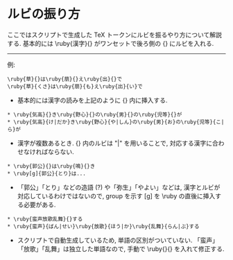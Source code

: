 # ルビの振り方

ここではスクリプトで生成した TeX トークンにルビを振るやり方について解説する. 
基本的には \ruby{漢字}{} がワンセットで後ろ側の {} にルビを入れる. 

-----
例: 

```TeX
\ruby{草}{}は\ruby{萠}{}え\ruby{出}{}で
\ruby{草}{くさ}は\ruby{萠}{も}え\ruby{出}{い}で
```
* 基本的には漢字の読みを上記のように {} 内に挿入する. 

```TeX
* \ruby{気高}{}き\ruby{野心}{}の\ruby{男}{}の\ruby{児等}{}が
* \ruby{気高}{け|だか}き\ruby{野心}{や|しん}の\ruby{男}{お}の\ruby{児等}{こ|ら}が
```
* 漢字が複数あるとき. {} 内のルビは "|" を用いることで, 対応する漢字に合わせなければならない. 

```TeX
* \ruby{郭公}{}は\ruby{鳴}{}き
* \ruby[g]{郭公}{とり}は...
```
* 「郭公」「とり」などの造語 (?) や「弥生」「やよい」などは, 漢字とルビが対応しているわけではないので, group を示す [g] を \ruby の直後に挿入する必要がある. 

```TeX
* \ruby{蛮声放歌乱舞}{}する
* \ruby{蛮声}{ばん|せい}\ruby{放歌}{ほう|か}\ruby{乱舞}{らん|ぶ}する
```
* スクリプトで自動生成しているため, 単語の区別がついていない. 
「蛮声」「放歌」「乱舞」は独立した単語なので, 手動で \ruby{}{} を入れて修正する. 
